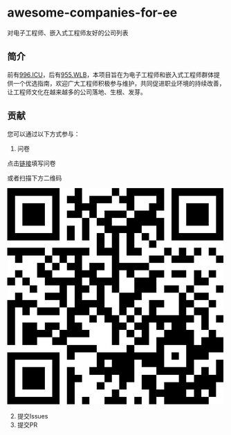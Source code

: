 # awesome-companies-for-ee
对电子工程师、嵌入式工程师友好的公司列表

## 简介

前有[996.ICU](https://github.com/996icu/996.ICU)，后有[955.WLB](https://github.com/formulahendry/955.WLB)，本项目旨在为电子工程师和嵌入式工程师群体提供一个优选指南，欢迎广大工程师积极参与维护，共同促进职业环境的持续改善，让工程师文化在越来越多的公司落地、生根、发芽。

## 贡献

您可以通过以下方式参与：

1. 问卷

点击[链接](https://www.wenjuan.com/s/b2AbUne/?group=GitHub)填写问卷

或者扫描下方二维码

![问卷](/images/GitHub.png)

2. 提交Issues
3. 提交PR
